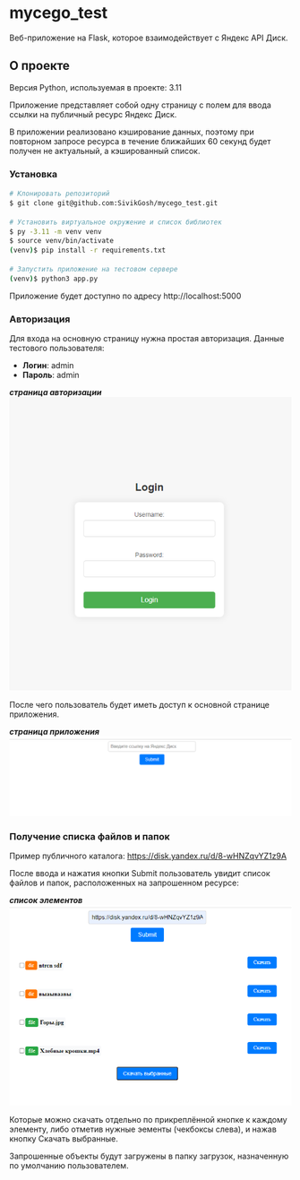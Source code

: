 # mycego_test
Веб-приложение на Flask, которое взаимодействует с Яндекс API Диск.

## О проекте

Версия Python, используемая в проекте: 3.11

Приложение представляет собой одну страницу с полем для ввода ссылки на 
публичный ресурс Яндекс Диск.

В приложении реализовано кэширование данных, поэтому при повторном запросе ресурса в течение ближайших 60 секунд будет получен не актуальный, а кэшированный список.

### Установка


```bash
# Клонировать репозиторий
$ git clone git@github.com:SivikGosh/mycego_test.git

# Установить виртуальное окружение и список библиотек
$ py -3.11 -m venv venv
$ source venv/bin/activate
(venv)$ pip install -r requirements.txt

# Запустить приложение на тестовом сервере
(venv)$ python3 app.py
```

Приложение будет доступно по адресу http://localhost:5000

### Авторизация

Для входа на основную страницу нужна простая авторизация. Данные тестового пользователя:
- __Логин__: admin
- __Пароль__: admin

___страница авторизации___
![страница авторизации](image.png)

После чего пользователь будет иметь доступ к основной странице приложения.

___страница приложения___
![страница приложения](image-1.png)

### Получение списка файлов и папок

Пример публичного каталога: https://disk.yandex.ru/d/8-wHNZqvYZ1z9A

После ввода и нажатия кнопки Submit пользователь увидит список файлов и папок, расположенных на запрошенном ресурсе:

___список элементов___
![список элементов](image-2.png)

Которые можно скачать отдельно по прикреплённой кнопке к каждому элементу, либо отметив нужные эементы (чекбоксы слева), и нажав кнопку Скачать выбранные.

Запрошенные объекты будут загружены в папку загрузок, назначенную по умолчанию пользователем.
